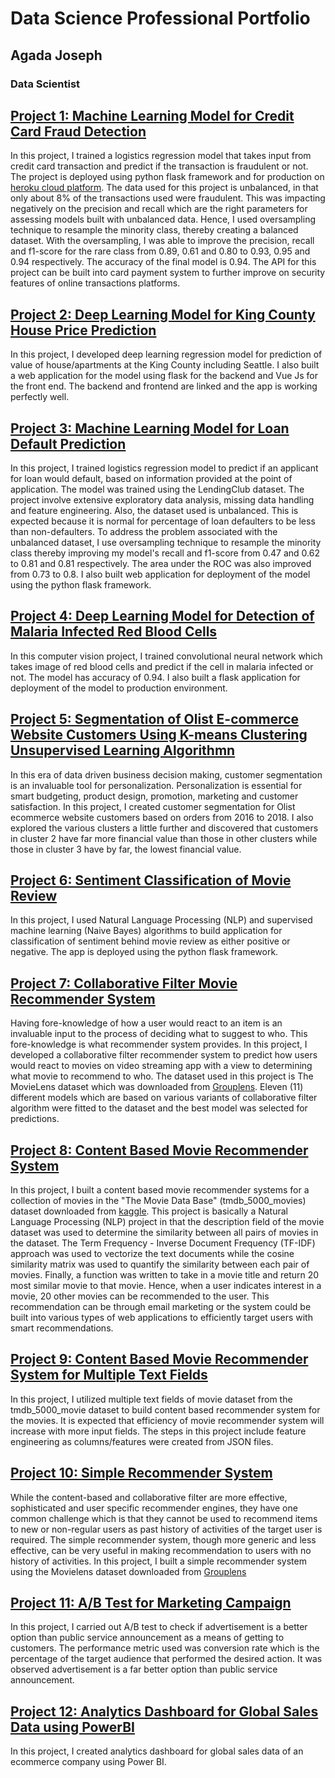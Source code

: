 # Data Science Professional Portfolio 
## Agada Joseph
### Data Scientist

## [Project 1: Machine Learning Model for Credit Card Fraud Detection](https://github.com/joagada2/credit-card-fraud-detection-ml-model)
In this project, I trained a logistics regression model that takes input from credit card transaction and predict if the transaction is fraudulent or not. The project is deployed using python flask framework and for production on [heroku cloud platform](https://card-fraud-prediction.herokuapp.com/). The data used for this project is unbalanced, in that only about 8% of the transactions used were fraudulent. This was impacting negatively on the precision and recall which are the right parameters for assessing models built with unbalanced data. Hence, I used oversampling technique to resample the minority class, thereby creating a balanced dataset. With the oversampling, I was able to improve the precision, recall and f1-score for the rare class from 0.89, 0.61 and 0.80 to 0.93, 0.95 and 0.94 respectively. The accuracy of the final model is 0.94. The API for this project can be built into card payment system to further improve on security features of online transactions platforms.

## [Project 2: Deep Learning Model for King County House Price Prediction](https://github.com/joagada2/county-home-price-prediction-ml-application)
In this project, I developed deep learning regression model for prediction of value of house/apartments at the King County including Seattle. I also built a web application for the model using flask for the backend and Vue Js for the front end. The backend and frontend are linked and the app is working perfectly well.

## [Project 3: Machine Learning Model for Loan Default Prediction](https://github.com/joagada2/loan-default-prediction-using-logistics-regresion)
In this project, I trained logistics regression model to predict if an applicant for loan would default, based on information provided at the point of application. The model was trained using the LendingClub dataset. The project involve extensive exploratory data analysis, missing data handling and feature engineering. Also, the dataset used is unbalanced. This is expected because it is normal for percentage of loan defaulters to be less than non-defaulters. To address the problem associated with the unbalanced dataset, I use oversampling technique to resample the minority class thereby improving my model's recall and f1-score from 0.47 and 0.62 to 0.81 and 0.81 respectively. The area under the ROC was also improved from 0.73 to 0.8. I also built web application for deployment of the model using the python flask framework.

## [Project 4: Deep Learning Model for Detection of Malaria Infected Red Blood Cells](https://github.com/joagada2/deep-learning-model-for-malaria-diagnosis)
In this computer vision project, I trained convolutional neural network which takes image of red blood cells and predict if the cell in malaria infected or not. The model has accuracy of 0.94. I also built a flask application for deployment of the model to production environment.

## [Project 5: Segmentation of Olist E-commerce Website Customers Using K-means Clustering Unsupervised Learning Algorithmn](https://github.com/joagada2/customer-segmentation-using-K-means-clustering-algorithmn)
In this era of data driven business decision making, customer segmentation is an invaluable tool for personalization. Personalization is essential for smart budgeting, product design, promotion, marketing and customer satisfaction. In this project, I created customer segmentation for Olist ecommerce website customers based on orders from 2016 to 2018. I also explored the various clusters a little further and discovered that customers in cluster 2 have far more financial value than those in other clusters while those in cluster 3 have by far, the lowest financial value.

## [Project 6: Sentiment Classification of Movie Review](https://github.com/joagada2/sentiment-classification-of-movie-reviews)
In this project, I used Natural Language Processing (NLP) and supervised machine learning (Naive Bayes) algorithms to build application for classification of sentiment behind movie review as either positive or negative. The app is deployed using the python flask framework.

## [Project 7: Collaborative Filter Movie Recommender System](https://github.com/joagada2/collaborative-filter-movie-recommender-system)
Having fore-knowledge of how a user would react to an item is an invaluable input to the process of deciding what to suggest to who. This fore-knowledge is what recommender system provides. In this project, I developed a collaborative filter recommender system to predict how users would react to movies on video streaming app with a view to determining what movie to recommend to who. The dataset used in this project is The MovieLens dataset which was downloaded from [Grouplens](https://grouplens.org/datasets/movielens/). Eleven (11) different models which are based on various variants of collaborative filter algorithm were fitted to the dataset and the best model was selected for predictions.

## [Project 8: Content Based Movie Recommender System](https://github.com/joagada2/content-based-movie-recommender-system)
In this project, I built a content based movie recommender systems for a collection of movies in the "The Movie Data Base" (tmdb_5000_movies) dataset downloaded from [kaggle](https://www.kaggle.com/datasets/tmdb/tmdb-movie-metadata). This project is basically a Natural Language Processing (NLP) project in that the description field of the movie dataset was used to determine the similarity between all pairs of movies in the dataset. The Term Frequency - Inverse Document Frequency (TF-IDF) approach was used to vectorize the text documents while the cosine similarity matrix was used to quantify the similarity between each pair of movies. Finally, a function was written to take in a movie title and return 20 most similar movie to that movie. Hence, when a user indicates interest in a movie, 20 other movies can be recommended to the user. This recommendation can be through email marketing or the system could be built into various types of web applications to efficiently target users with smart recommendations. 

## [Project 9: Content Based Movie Recommender System for Multiple Text Fields](https://github.com/joagada2/contrnt-based-movie-recommender-system-using-multiple-fields)
In this project, I utilized multiple text fields of movie dataset from the tmdb_5000_movie dataset to build content based recommender system for the movies. It is expected that efficiency of movie recommender system will increase with more input fields. The steps in this project include feature engineering as columns/features were created from JSON files. 

## [Project 10: Simple Recommender System](https://github.com/joagada2/simple-movie-recommender-system)
While the content-based and collaborative filter are more effective, sophisticated and user specific recommender engines, they have one common challenge which is that they cannot be used to recommend items to new or non-regular users as past history of activities of the target user is required. The simple recommender system, though more generic and less effective, can be very useful in making recommendation to users with no history of activities. In this project, I built a simple recommender system using the Movielens dataset downloaded from [Grouplens](https://grouplens.org/datasets/movielens/latest/)

## [Project 11: A/B Test for Marketing Campaign](https://github.com/joagada2/A-B-Testing)
In this project, I carried out A/B test to check if advertisement is a better option than public service announcement as a means of getting to customers. The performance metric used was conversion rate which is the percentage of the target audience that performed the desired action. It was observed advertisement is a far better option than public service announcement.

## [Project 12: Analytics Dashboard for Global Sales Data using PowerBI](https://github.com/joagada2/power-BI-data-analytics-and-visualization)
In this project, I created analytics dashboard for global sales data of an ecommerce company using Power BI.

